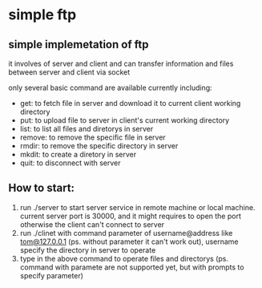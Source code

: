 # simple ftp

## simple implemetation of ftp

it involves of server and client and can transfer information and files between server and client
via socket

only several basic command are available currently
including:
- get: to fetch file in server and download it to current client working directory
- put: to upload file to server in client's current working directory
- list: to list all files and diretorys in server
- remove: to remove the specific file in server
- rmdir: to remove the specific directory in server
- mkdit: to create a diretory in server
- quit: to disconnect with server

## How to start:
1. run ./server to start server service in remote machine or local machine. current server port is 30000, and it might requires to open the port otherwise the client can't connect to server
2. run ./clinet with command parameter of username@address like tom@127.0.0.1 (ps. without parameter it can't work out), username specify the directory in server to operate
3. type in the above command to operate files and directorys (ps. command with paramete are not supported yet, but with prompts to specify parameter)
